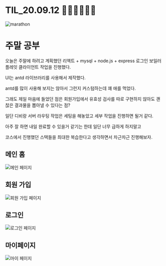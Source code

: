 # TIL_20.09.12 🏃🏽‍♂️🏃🏽‍♂️

<img src="https://media.vlpt.us/images/kdo0129/post/29ca955c-708b-4ed6-8e6d-8384dd9bc755/marathon-3753907_960_720.jpg" alt="marathon" />

# 주말 공부

오늘은 주말에 하려고 계획했던 리액트 + mysql + node.js + express 로그인 보일러 플레잇 클라이언트 작업을 진행했다.

UI는 antd 라이브러리를 사용해서 제작했다.

antd를 많이 사용해 보지는 않아서 그런지 커스텀하는데 꽤 애를 먹었다.

그래도 제일 마음에 들었던 점은 회원가입에서 유효성 검사를 따로 구현하지 않아도 괜찮은 결과물을 뽑아낼 수 있다는 점?

일단 디비랑 서버 라우팅 작업은 세팅을 해놓았고 세부 작업을 진행하면 될거 같다.

아주 잘 하면 내일 완료할 수 있을거 같기는 한데 일단 너무 급하게 하지말고

코스에서 진행했던 스택들을 최대한 복습한다고 생각하면서 차근차근 진행해보자.

## 메인 홈

![메인 페이지](https://images.velog.io/images/kdo0129/post/8d7dd17f-0221-4b13-b270-266c5ad2b87d/image.png)

## 회원 가입

![회원 가입 페이지](https://images.velog.io/images/kdo0129/post/bba47752-7d22-4782-bd9c-1c8269cdda1c/image.png)

## 로그인

![로그인 페이지](https://images.velog.io/images/kdo0129/post/7277aece-0287-42c0-9707-673f21587152/image.png)

## 마이페이지

![마이 페이지](https://images.velog.io/images/kdo0129/post/8639db4a-252a-42b7-a501-7fdaaff1dfae/image.png)
